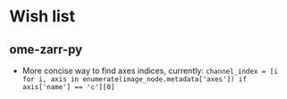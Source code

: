 # Wish list

## ome-zarr-py

- More concise way to find axes indices, currently: `channel_index = [i for i, axis in enumerate(image_node.metadata['axes']) if axis['name'] == 'c'][0]` 
